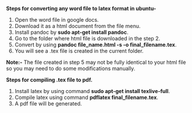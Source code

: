 **Steps for converting any word file to latex format in ubuntu-** <br>

1. Open the word file in google docs.
2. Download it as a html document from the file menu.
3. Install pandoc by **sudo apt-get install pandoc**.
4. Go to the folder where html file is downloaded in the step 2.
5. Convert by using **pandoc file_name.html -s -o final_filename.tex**.
6. You will see a .tex file is created in the current folder.

**Note:-** The file created in step 5 may not be fully identical to your html file so you may need to do some modifications manually.

**Steps for compiling .tex file to pdf.** <br>

1. Install latex by using command **sudo apt-get install texlive-full**.
2. Compile latex using command **pdflatex final_filename.tex**.
3. A pdf file will be generated.




